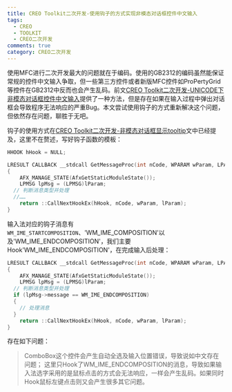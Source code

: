 ```yaml
---
title: CREO Toolkit二次开发-使用钩子的方式实现非模态对话框控件中文输入
tags:
  - CREO
  - TOOLKIT
  - CREO二次开发
comments: true
category: CREO二次开发
---
```


使用MFC进行二次开发最大的问题就在于编码。使用的GB2312的编码虽然能保证常规的控件中文输入争取，但一些第三方控件或者新版MFC控件如ProPertyGrid等控件在GB2312中反而也会产生乱码。前文<a href="https://www.hudi.site/2019/10/05/CREO%20Toolkit%E4%BA%8C%E6%AC%A1%E5%BC%80%E5%8F%91-MFC%E5%AF%B9%E8%AF%9D%E6%A1%86%E7%95%8C%E9%9D%A2%E7%BE%8E%E5%8C%96%E4%BB%A5%E5%8F%8AUNICODE%E4%B8%8B%E6%8E%A7%E4%BB%B6%E4%B8%AD%E6%96%87%E8%BE%93%E5%85%A5/" target="_blank">CREO Toolkit二次开发-UNICODE下非模态对话框控件中文输入</a>提供了一种方法，但是存在如果在输入过程中弹出对话框会导致程序无法响应的严重Bug。本文尝试使用钩子的方式重新解决这个问题，但依然存在问题，聊胜于无吧。


钩子的使用方式在<a href="https://www.hudi.site/2019/08/27/CREO%20Toolkit%E4%BA%8C%E6%AC%A1%E5%BC%80%E5%8F%91-%E9%9D%9E%E6%A8%A1%E6%80%81%E5%AF%B9%E8%AF%9D%E6%A1%86%E6%98%BE%E7%A4%BAtooltip/" target="_blank">CREO Toolkit二次开发-非模态对话框显示tooltip</a>文中已经提及，这里不在赘述，写好钩子函数的模板：

```c
HHOOK hHook = NULL;
```


```c
LRESULT CALLBACK __stdcall GetMessageProc(int nCode, WPARAM wParam, LPARAM lParam)
{
	AFX_MANAGE_STATE(AfxGetStaticModuleState());
	LPMSG lpMsg = (LPMSG)lParam;
  // 判断消息类型并处理
  //……
	return ::CallNextHookEx(hHook, nCode, wParam, lParam);
}
```

输入法对应的钩子消息有`WM_IME_STARTCOMPOSITION`、'WM_IME_COMPOSITION'以及'WM_IME_ENDCOMPOSITION'，我们主要Hook'WM_IME_ENDCOMPOSITION'，在完成输入后处理：

```c
LRESULT CALLBACK __stdcall GetMessageProc(int nCode, WPARAM wParam, LPARAM lParam)
{
	AFX_MANAGE_STATE(AfxGetStaticModuleState());
	LPMSG lpMsg = (LPMSG)lParam;
  // 判断消息类型并处理
  if (lpMsg->message == WM_IME_ENDCOMPOSITION)
  {
    // 处理消息
  }
	return ::CallNextHookEx(hHook, nCode, wParam, lParam);
}
```



存在如下问题：

> ComboBox这个控件会产生自动全选及输入位置错误，导致说如中文存在问题；
> 这里只Hook了WM_IME_ENDCOMPOSITION的消息，导致如果输入法选字采用的是鼠标点击的方式会无法响应，一样会产生乱码。如果同时Hook鼠标左键点击则又会产生很多其它问题。

